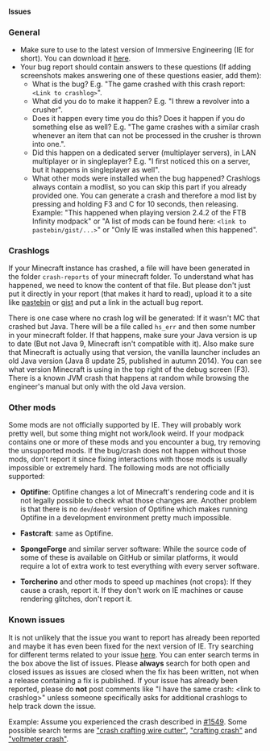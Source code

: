 #### Issues
### General
- Make sure to use to the latest version of Immersive Engineering (IE for short). You can download it [here](http://minecraft.curseforge.com/projects/immersive-engineering).
- Your bug report should contain answers to these questions (If adding screenshots makes answering one of these questions easier, add them):
  - What is the bug? E.g. "The game crashed with this crash report: `<Link to crashlog>`".
  - What did you do to make it happen? E.g. "I threw a revolver into a crusher".
  - Does it happen every time you do this? Does it happen if you do something else as well? E.g. "The game crashes with a similar crash whenever an item that can not be processed in the crusher is thrown into one.".
  - Did this happen on a dedicated server (multiplayer servers), in LAN multiplayer or in singleplayer? E.g. "I first noticed this on a server, but it happens in singleplayer as well".
  - What other mods were installed when the bug happened? Crashlogs always contain a modlist, so you can skip this part if you already provided one. You can generate a crash and therefore a mod list by pressing and holding F3 and C for 10 seconds, then releasing. Example: "This happened when playing version 2.4.2 of the FTB Infinity modpack" or "A list of mods can be found here: `<link to pastebin/gist/...>`" or "Only IE was installed when this happened".

### Crashlogs
If your Minecraft instance has crashed, a file will have been generated in the folder `crash-reports` of your minecraft folder. To understand what has happened, we need to know the content of that file. But please don't just put it directly in your report (that makes it hard to read), upload it to a site like [pastebin](http://pastebin.com) or [gist](http://gist.github.com) and put a link in the actuall bug report.

There is one case where no crash log will be generated: If it wasn't MC that crashed but Java. There will be a file called `hs_err` and then some number in your minecraft folder. If that happens, make sure your Java version is up to date (But not Java 9, Minecraft isn't compatible with it). Also make sure that Minecraft is actually using that version, the vanilla launcher includes an old Java version (Java 8 update 25, published in autumn 2014). You can see what version Minecraft is using in the top right of the debug screen (F3). There is a known JVM crash that happens at random while browsing the engineer's manual but only with the old Java version.

### Other mods
Some mods are not officially supported by IE. They will probably work pretty well, but some thing might not work/look weird. If your modpack contains one or more of these mods and you encounter a bug, try removing the unsupported mods. If the bug/crash does not happen without those mods, don't report it since fixing interactions with those mods is usually impossible or extremely hard. The following mods are not officially supported:

- **Optifine**: Optifine changes a lot of Minecraft's rendering code and it is not legally possible to check what those changes are. Another problem is that there is no `dev`/`deobf` version of Optifine which makes running Optifine in a development environment pretty much impossible.

- **Fastcraft**: same as Optifine.

- **SpongeForge** and similar server software: While the source code of some of these is available on GitHub or similar platforms, it would require a lot of extra work to test everything with every server software.

- **Torcherino** and other mods to speed up machines (not crops): If they cause a crash, report it. If they don't work on IE machines or cause rendering glitches, don't report it.

### Known issues
 It is not unlikely that the issue you want to report has already been reported and maybe it has even been fixed for the next version of IE. Try searching for different terms related to your issue [here](https://github.com/Blusunrize/ImmersiveEngineering/issues?utf8=%E2%9C%93&q=is%3Aissue+). You can enter search terms in the box above the list of issues. Please <b>always</b> search for both open and closed issues as issues are closed when the fix has been written, not when a release containing a fix is published. If your issue has already been reported, please do <b>not</b> post comments like "I have the same crash: &lt;link to crashlog&gt;" unless someone specifically asks for additional crashlogs to help track down the issue.
 
Example: Assume you experienced the crash described in [#1549](https://github.com/BluSunrize/ImmersiveEngineering/issues/1549). Some possible search terms are ["crash crafting wire cutter"](https://github.com/BluSunrize/ImmersiveEngineering/issues?utf8=%E2%9C%93&q=is%3Aissue%20crash%20crafting%20wire%20cutter%20), ["crafting crash"](https://github.com/BluSunrize/ImmersiveEngineering/issues?utf8=%E2%9C%93&q=is%3Aissue%20crafting%20crash) and ["voltmeter crash"](https://github.com/BluSunrize/ImmersiveEngineering/issues?utf8=%E2%9C%93&q=is%3Aissue%20voltmeter%20crash).